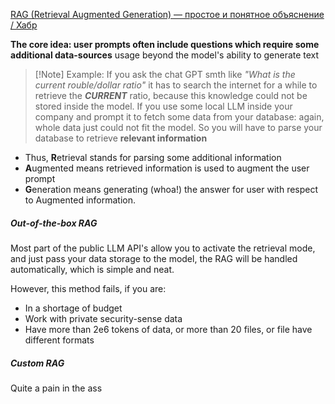[RAG (Retrieval Augmented Generation) — простое и понятное объяснение / Хабр](https://habr.com/ru/articles/779526/)

**The core idea: user prompts often include questions which require some additional data-sources** usage beyond the model's ability to generate text

>[!Note] Example:
>If you ask the chat GPT smth like *"What is the current rouble/dollar ratio"* it has to search the internet for a while to retrieve the ***CURRENT*** ratio, because this knowledge could not be stored inside the model.
>If you use some local LLM inside your company and prompt it to fetch some data from your database: again, whole data just could not fit the model. So you will have to parse your database to retrieve **relevant information**

- Thus, **R**etrieval stands for parsing some additional information
- **A**ugmented means retrieved information is used to augment the user prompt
- **G**eneration means generating (whoa!) the answer for user with respect to Augmented information.

##### Out-of-the-box RAG
Most part of the public LLM API's allow you to activate the retrieval mode, and just pass your data storage to the model, the RAG will be handled automatically, which is simple and neat.

However, this method fails, if you are:
- In a shortage of budget
- Work with private security-sense data
- Have more than 2e6 tokens of data, or more than 20 files, or file have different formats

##### Custom RAG
Quite a pain in the ass

